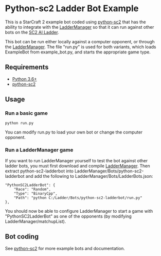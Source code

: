 # Python-sc2 Ladder Bot Example
This is a StarCraft 2 example bot coded using [python-sc2](https://github.com/Dentosal/python-sc2) that has the ability to integrate with the [LadderManager](https://github.com/Cryptyc/Sc2LadderServer) so that it can run against other bots on the [SC2 AI Ladder](http://sc2ai.net).

This bot can be run either locally against a computer opponent, or through the [LadderManager](https://github.com/Cryptyc/Sc2LadderServer). The file "run.py" is used for both variants, which loads ExampleBot from example_bot.py, and starts the appropriate game type.

## Requirements
* [Python 3.6+](https://www.python.org/downloads/)
* [python-sc2](https://github.com/Dentosal/python-sc2)

## Usage

### Run a basic game 
```
python run.py
```
You can modify run.py to load your own bot or change the computer opponent.

### Run a LadderManager game
If you want to run LadderManager yourself to test the bot against other ladder bots, you must first download and compile [LadderManager](https://github.com/Cryptyc/Sc2LadderServer). Then extract python-sc2-ladderbot into LadderManager/Bots/python-sc2-ladderbot and add the following to LadderManager/Bots/LadderBots.json:
```
"PythonSC2LadderBot": {
    "Race": "Random",
    "Type": "BinaryCpp",
    "Path": "python C:/Ladder/Bots/python-sc2-ladderbot/run.py"
},
```
You should now be able to configure LadderManager to start a game with "PythonSC2LadderBot" as one of the opponents (by modifying LadderManager/matchupList).

## Bot coding
See [python-sc2](https://github.com/Dentosal/python-sc2) for more example bots and documentation.

